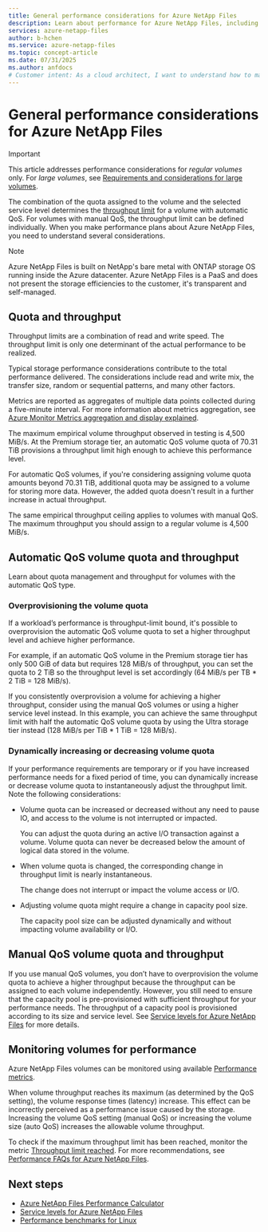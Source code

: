 ```yaml
---
title: General performance considerations for Azure NetApp Files
description: Learn about performance for Azure NetApp Files, including the relationship of quota and throughput limit and how to dynamically increase/decrease volume quota.
services: azure-netapp-files
author: b-hchen
ms.service: azure-netapp-files
ms.topic: concept-article
ms.date: 07/31/2025
ms.author: anfdocs
# Customer intent: As a cloud architect, I want to understand how to manage quota and throughput for Azure NetApp Files, so that I can optimize storage performance based on my workload requirements.
---
```

# General performance considerations for Azure NetApp Files

> [!IMPORTANT]
> This article addresses performance considerations for *regular volumes* only. 
> For *large volumes*, see [Requirements and considerations for large volumes](large-volumes-requirements-considerations.md#requirements-and-considerations). 

The combination of the quota assigned to the volume and the selected service level determines the [throughput limit](azure-netapp-files-service-levels.md) for a volume with automatic QoS. For volumes with manual QoS, the throughput limit can be defined individually. When you make performance plans about Azure NetApp Files, you need to understand several considerations. 

> [!NOTE]
> Azure NetApp Files is built on NetApp's bare metal with ONTAP storage OS running inside the Azure datacenter. Azure NetApp Files is a PaaS and does not present the storage efficiencies to the customer, it's transparent and self-managed. 

## Quota and throughput

Throughput limits are a combination of read and write speed. The throughput limit is only one determinant of the actual performance to be realized.

Typical storage performance considerations contribute to the total performance delivered. The considerations include read and write mix, the transfer size, random or sequential patterns, and many other factors.

Metrics are reported as aggregates of multiple data points collected during a five-minute interval. For more information about metrics aggregation, see [Azure Monitor Metrics aggregation and display explained](/azure/azure-monitor/essentials/metrics-aggregation-explained). 

The maximum empirical volume throughput observed in testing is 4,500 MiB/s. At the Premium storage tier, an automatic QoS volume quota of 70.31 TiB provisions a throughput limit high enough to achieve this performance level.

For automatic QoS volumes, if you're considering assigning volume quota amounts beyond 70.31 TiB, additional quota may be assigned to a volume for storing more data. However, the added quota doesn't result in a further increase in actual throughput.

The same empirical throughput ceiling applies to volumes with manual QoS. The maximum throughput you should assign to a regular volume is 4,500 MiB/s.

## Automatic QoS volume quota and throughput

Learn about quota management and throughput for volumes with the automatic QoS type.

### Overprovisioning the volume quota

If a workload’s performance is throughput-limit bound, it's possible to overprovision the automatic QoS volume quota to set a higher throughput level and achieve higher performance.

For example, if an automatic QoS volume in the Premium storage tier has only 500 GiB of data but requires 128 MiB/s of throughput, you can set the quota to 2 TiB so the throughput level is set accordingly (64 MiB/s per TB * 2 TiB = 128 MiB/s).

If you consistently overprovision a volume for achieving a higher throughput, consider using the manual QoS volumes or using a higher service level instead. In this example, you can achieve the same throughput limit with half the automatic QoS volume quota by using the Ultra storage tier instead (128 MiB/s per TiB * 1 TiB = 128 MiB/s).

### Dynamically increasing or decreasing volume quota

If your performance requirements are temporary or if you have increased performance needs for a fixed period of time, you can dynamically increase or decrease volume quota to instantaneously adjust the throughput limit. Note the following considerations: 

* Volume quota can be increased or decreased without any need to pause IO, and access to the volume is not interrupted or impacted.  

    You can adjust the quota during an active I/O transaction against a volume. Volume quota can never be decreased below the amount of logical data stored in the volume.

* When volume quota is changed, the corresponding change in throughput limit is nearly instantaneous. 

    The change does not interrupt or impact the volume access or I/O.  

* Adjusting volume quota might require a change in capacity pool size.  

    The capacity pool size can be adjusted dynamically and without impacting volume availability or I/O.

## Manual QoS volume quota and throughput 

If you use manual QoS volumes, you don’t have to overprovision the volume quota to achieve a higher throughput because the throughput can be assigned to each volume independently. However, you still need to ensure that the capacity pool is pre-provisioned with sufficient throughput for your performance needs. The throughput of a capacity pool is provisioned according to its size and service level. See [Service levels for Azure NetApp Files](azure-netapp-files-service-levels.md) for more details.

## Monitoring volumes for performance 

Azure NetApp Files volumes can be monitored using available [Performance metrics](azure-netapp-files-metrics.md#performance-metrics-for-volumes). 

When volume throughput reaches its maximum (as determined by the QoS setting), the volume response times (latency) increase. This effect can be incorrectly perceived as a performance issue caused by the storage. Increasing the volume QoS setting (manual QoS) or increasing the volume size (auto QoS) increases the allowable volume throughput. 

To check if the maximum throughput limit has been reached, monitor the metric [Throughput limit reached](azure-netapp-files-metrics.md#volumes). For more recommendations, see [Performance FAQs for Azure NetApp Files](faq-performance.md#what-should-i-do-to-optimize-or-tune-azure-netapp-files-performance). 

## Next steps

- [Azure NetApp Files Performance Calculator](https://docs.netapp.com/us-en/netapp-solutions/ehc/azure-storage-options.html?hs_preview=tIKQbfoF-41214739590)
- [Service levels for Azure NetApp Files](azure-netapp-files-service-levels.md)
- [Performance benchmarks for Linux](performance-benchmarks-linux.md)
